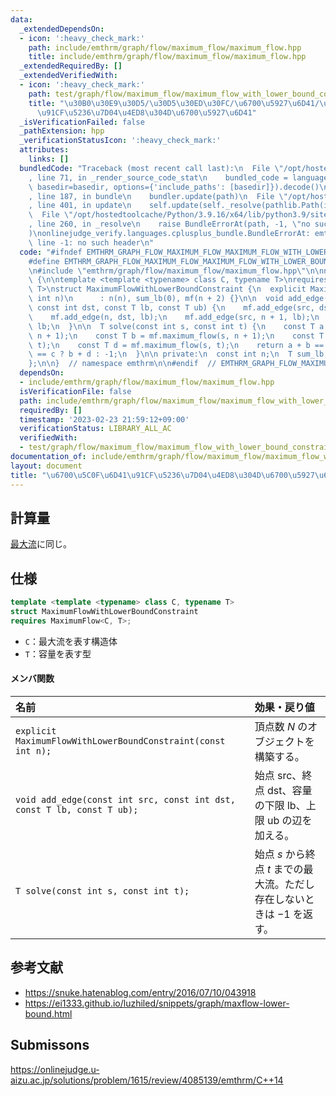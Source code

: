 ```yaml
---
data:
  _extendedDependsOn:
  - icon: ':heavy_check_mark:'
    path: include/emthrm/graph/flow/maximum_flow/maximum_flow.hpp
    title: include/emthrm/graph/flow/maximum_flow/maximum_flow.hpp
  _extendedRequiredBy: []
  _extendedVerifiedWith:
  - icon: ':heavy_check_mark:'
    path: test/graph/flow/maximum_flow/maximum_flow_with_lower_bound_constraint.test.cpp
    title: "\u30B0\u30E9\u30D5/\u30D5\u30ED\u30FC/\u6700\u5927\u6D41/\u6700\u5C0F\u6D41\
      \u91CF\u5236\u7D04\u4ED8\u304D\u6700\u5927\u6D41"
  _isVerificationFailed: false
  _pathExtension: hpp
  _verificationStatusIcon: ':heavy_check_mark:'
  attributes:
    links: []
  bundledCode: "Traceback (most recent call last):\n  File \"/opt/hostedtoolcache/Python/3.9.16/x64/lib/python3.9/site-packages/onlinejudge_verify/documentation/build.py\"\
    , line 71, in _render_source_code_stat\n    bundled_code = language.bundle(stat.path,\
    \ basedir=basedir, options={'include_paths': [basedir]}).decode()\n  File \"/opt/hostedtoolcache/Python/3.9.16/x64/lib/python3.9/site-packages/onlinejudge_verify/languages/cplusplus.py\"\
    , line 187, in bundle\n    bundler.update(path)\n  File \"/opt/hostedtoolcache/Python/3.9.16/x64/lib/python3.9/site-packages/onlinejudge_verify/languages/cplusplus_bundle.py\"\
    , line 401, in update\n    self.update(self._resolve(pathlib.Path(included), included_from=path))\n\
    \  File \"/opt/hostedtoolcache/Python/3.9.16/x64/lib/python3.9/site-packages/onlinejudge_verify/languages/cplusplus_bundle.py\"\
    , line 260, in _resolve\n    raise BundleErrorAt(path, -1, \"no such header\"\
    )\nonlinejudge_verify.languages.cplusplus_bundle.BundleErrorAt: emthrm/graph/flow/maximum_flow/maximum_flow.hpp:\
    \ line -1: no such header\n"
  code: "#ifndef EMTHRM_GRAPH_FLOW_MAXIMUM_FLOW_MAXIMUM_FLOW_WITH_LOWER_BOUND_CONSTRAINT_HPP_\n\
    #define EMTHRM_GRAPH_FLOW_MAXIMUM_FLOW_MAXIMUM_FLOW_WITH_LOWER_BOUND_CONSTRAINT_HPP_\n\
    \n#include \"emthrm/graph/flow/maximum_flow/maximum_flow.hpp\"\n\nnamespace emthrm\
    \ {\n\ntemplate <template <typename> class C, typename T>\nrequires MaximumFlow<C,\
    \ T>\nstruct MaximumFlowWithLowerBoundConstraint {\n  explicit MaximumFlowWithLowerBoundConstraint(const\
    \ int n)\n      : n(n), sum_lb(0), mf(n + 2) {}\n\n  void add_edge(const int src,\
    \ const int dst, const T lb, const T ub) {\n    mf.add_edge(src, dst, ub - lb);\n\
    \    mf.add_edge(n, dst, lb);\n    mf.add_edge(src, n + 1, lb);\n    sum_lb +=\
    \ lb;\n  }\n\n  T solve(const int s, const int t) {\n    const T a = mf.maximum_flow(n,\
    \ n + 1);\n    const T b = mf.maximum_flow(s, n + 1);\n    const T c = mf.maximum_flow(n,\
    \ t);\n    const T d = mf.maximum_flow(s, t);\n    return a + b == sum_lb && b\
    \ == c ? b + d : -1;\n  }\n\n private:\n  const int n;\n  T sum_lb;\n  C<T> mf;\n\
    };\n\n}  // namespace emthrm\n\n#endif  // EMTHRM_GRAPH_FLOW_MAXIMUM_FLOW_MAXIMUM_FLOW_WITH_LOWER_BOUND_CONSTRAINT_HPP_\n"
  dependsOn:
  - include/emthrm/graph/flow/maximum_flow/maximum_flow.hpp
  isVerificationFile: false
  path: include/emthrm/graph/flow/maximum_flow/maximum_flow_with_lower_bound_constraint.hpp
  requiredBy: []
  timestamp: '2023-02-23 21:59:12+09:00'
  verificationStatus: LIBRARY_ALL_AC
  verifiedWith:
  - test/graph/flow/maximum_flow/maximum_flow_with_lower_bound_constraint.test.cpp
documentation_of: include/emthrm/graph/flow/maximum_flow/maximum_flow_with_lower_bound_constraint.hpp
layout: document
title: "\u6700\u5C0F\u6D41\u91CF\u5236\u7D04\u4ED8\u304D\u6700\u5927\u6D41"
---
```



## 計算量

[最大流](maximum_flow.md)に同じ。


## 仕様

```cpp
template <template <typename> class C, typename T>
struct MaximumFlowWithLowerBoundConstraint
requires MaximumFlow<C, T>;
```

- `C`：最大流を表す構造体
- `T`：容量を表す型

#### メンバ関数

|名前|効果・戻り値|
|:--|:--|
|`explicit MaximumFlowWithLowerBoundConstraint(const int n);`|頂点数 $N$ のオブジェクトを構築する。|
|`void add_edge(const int src, const int dst, const T lb, const T ub);`|始点 $\mathrm{src}$、終点 $\mathrm{dst}$、容量の下限 $\mathrm{lb}$、上限 $\mathrm{ub}$ の辺を加える。|
|`T solve(const int s, const int t);`|始点 $s$ から終点 $t$ までの最大流。ただし存在しないときは $-1$ を返す。|


## 参考文献

- https://snuke.hatenablog.com/entry/2016/07/10/043918
- https://ei1333.github.io/luzhiled/snippets/graph/maxflow-lower-bound.html


## Submissons

https://onlinejudge.u-aizu.ac.jp/solutions/problem/1615/review/4085139/emthrm/C++14

